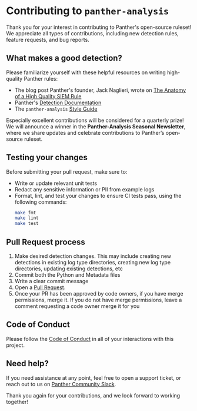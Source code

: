 # Contributing to `panther-analysis`

Thank you for your interest in contributing to Panther's open-source ruleset!  We appreciate all types of contributions, including new detection rules, feature requests, and bug reports.

## What makes a good detection?

Please familiarize yourself with these helpful resources on writing high-quality Panther rules:

- The blog post Panther's founder, Jack Naglieri, wrote on [The Anatomy of a High Quality SIEM Rule](https://jacknaglieri.substack.com/p/hq-siem-rules)
- Panther's [Detection Documentation](https://docs.panther.com/detections)
- The `panther-analysis` [Style Guide](https://github.com/panther-labs/panther-analysis/blob/main/STYLE_GUIDE.md)

Especially excellent contributions will be considered for a quarterly prize! We will announce a winner in the **Panther-Analysis Seasonal Newsletter**, where we share updates and celebrate contributions to Panther’s open-source ruleset.

## Testing your changes

Before submitting your pull request, make sure to:

- Write or update relevant unit tests
- Redact any sensitive information or PII from example logs
- Format, lint, and test your changes to ensure CI tests pass, using the following commands:
    ```bash
    make fmt
    make lint
    make test
    ```

## Pull Request process

1. Make desired detection changes. This may include creating new detections in existing log type directories, creating new log type directories, updating existing detections, etc
2. Commit both the Python and Metadata files
3. Write a clear commit message
4. Open a [Pull Request](https://github.com/panther-labs/panther-analysis/pulls).
5. Once your PR has been approved by code owners, if you have merge permissions, merge it. If you do not have merge permissions, leave a comment requesting a code owner merge it for you

## Code of Conduct

Please follow the [Code of Conduct](https://github.com/panther-labs/panther-analysis/blob/main/CODE_OF_CONDUCT.md)
in all of your interactions with this project.

## Need help?

If you need assistance at any point, feel free to open a support ticket, or reach out to us on [Panther Community Slack](https://pnthr.io/community).

Thank you again for your contributions, and we look forward to working together!